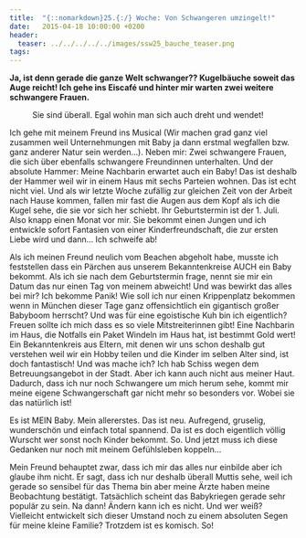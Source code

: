 ```yaml
---
title:  "{::nomarkdown}25.{:/} Woche: Von Schwangeren umzingelt!"
date:   2015-04-18 10:00:00 +0200
header:
  teaser: ../../../../../images/ssw25_bauche_teaser.png
tags:
---
```

**Ja, ist denn gerade die ganze Welt schwanger?? Kugelbäuche soweit das Auge reicht! Ich gehe ins Eiscafé und hinter mir warten zwei weitere schwangere Frauen.**

<figure>
  <img src="../../../../../images/ssw25_bauche.jpg" alt="">
  <figcaption>Sie sind überall. Egal wohin man sich auch dreht und wendet!</figcaption>
</figure>

Ich gehe mit meinem Freund ins Musical (Wir machen grad ganz viel zusammen weil Unternehmungen mit Baby ja dann erstmal wegfallen bzw. ganz anderer Natur sein werden…). Neben mir: Zwei schwangere Frauen, die sich über ebenfalls schwangere Freundinnen unterhalten. Und der absolute Hammer: Meine Nachbarin erwartet auch ein Baby! Das ist deshalb der Hammer weil wir in einem Haus mit sechs Parteien wohnen. Das ist echt nicht viel. Und als wir letzte Woche zufällig zur gleichen Zeit von der Arbeit nach Hause kommen, fallen mir fast die Augen aus dem Kopf als ich die Kugel sehe, die sie vor sich her schiebt. Ihr Geburtstermin ist der 1. Juli. Also knapp einen Monat vor mir. Sie bekommt einen Jungen und ich entwickle sofort Fantasien von einer Kinderfreundschaft, die zur ersten Liebe wird und dann… Ich schweife ab!

Als ich meinen Freund neulich vom Beachen abgeholt habe, musste ich feststellen dass ein Pärchen aus unserem Bekanntenkreise AUCH ein Baby bekommt. Als ich sie nach dem Geburtstermin frage, nennt sie mir ein Datum das nur einen Tag von meinem abweicht! Und was bewirkt das alles bei mir? Ich bekomme Panik! Wie soll ich nur einen Krippenplatz bekommen wenn in München dieser Tage ganz offensichtlich ein gigantisch großer Babyboom herrscht? Und was für eine egoistische Kuh bin ich eigentlich? Freuen sollte ich mich dass es so viele Mitstreiterinnen gibt! Eine Nachbarin im Haus, die Notfalls ein Paket Windeln im Haus hat, ist bestimmt Gold wert! Ein Bekanntenkreis aus Eltern, mit denen wir uns schon deshalb gut verstehen weil wir ein Hobby teilen und die Kinder im selben Alter sind, ist doch fantastisch! Und was mache ich? Ich hab Schiss wegen dem Betreuungsangebot in der Stadt. Aber ich kann auch nicht aus meiner Haut. Dadurch, dass ich nur noch Schwangere um mich herum sehe, kommt mir meine eigene Schwangerschaft gar nicht mehr so besonders vor. Wobei sie das natürlich ist!

Es ist MEIN Baby. Mein allererstes. Das ist neu. Aufregend, gruselig, wunderschön und einfach total spannend. Da ist es doch eigentlich völlig Wurscht wer sonst noch Kinder bekommt. So. Und jetzt muss ich diese Gedanken nur noch mit meinem Gefühlsleben koppeln…

Mein Freund behauptet zwar, dass ich mir das alles nur einbilde aber ich glaube ihm nicht. Er sagt, dass ich nur deshalb überall Muttis sehe, weil ich gerade so sensibel für das Thema bin aber meine Ärzte haben meine Beobachtung bestätigt. Tatsächlich scheint das Babykriegen gerade sehr populär zu sein. Na dann! Ändern kann ich es nicht. Und wer weiß? Vielleicht entwickelt sich dieser Umstand noch zu einem absoluten Segen für meine kleine Familie? Trotzdem ist es komisch. So!
